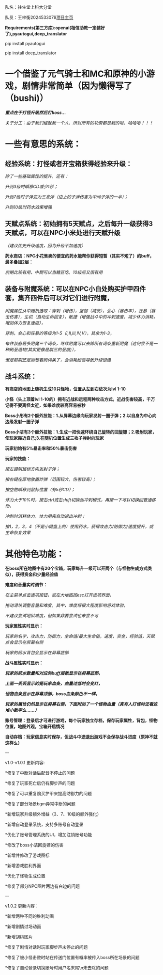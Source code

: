 队名：往生堂上科大分堂

队员：王梓衡2024533079[项目主页](https://github.com/wzh811/game/)

**Requirements(第三方库):openai(相信助教一定装好了),pyautogui,deep_translator**

pip install pyautogui

pip install deep_translator

# 一个借鉴了元气骑士和MC和原神的小游戏，剧情非常简单（因为懒得写了（bushi)）

***重点在于打怪升级然后打boss...***

*关于分工：由于我们组就我一个人，所以所有的功劳都是我的啦，哈哈哈！！！*

# 一些有意思的系统：

## 经验系统：打怪或者开宝箱获得经验来升级：

*除了一些基础属性的提升，还有：*

*升到3级时瞬移CD减少1秒；*

*升到7级时子弹变为三发弹（边上的子弹伤害为中间子弹的一半）；*

*升到10级时药水效果增强*

## 天赋点系统：初始拥有5天赋点，之后每升一级获得3天赋点，可以在NPC小米处进行天赋升级

*（建议优先升级速度，因为升级不加速度）*

**药水商店：NPC小花售卖的便宜的药水能帮你获得短暂（其实不短了）的buff，最多叠加2层：**

*前期比较有用，中期可以当糖豆吃，10级后又很有用*

## 装备与附魔系统：可以在NPC小白处购买护甲四件套，集齐四件后可以对它们进行附魔，

*附魔属性从中随机选取：穿刺（增伤），坚韧（减伤），会心（暴击率），狂暴（暴击伤害），生机（自动生命回复），敏捷（增强战斗中的冲刺速度，减少体力消耗，增加体力恢复速度），*

*穿刺，会心和狂暴的等级为1-5（I,II,III,IV,V），其余为1-3，*

*每件装备最多附魔三个词条，继续附魔可以去除所有词条重新附魔（这何尝不是一种刷圣遗物(其实更像是崩三的圣痕)），*

*但是前期还是别想着刷词条了，会消耗经验导致升级很慢*

## 战斗系统：

**有商店的地图上随机生成10只怪物，位置从左到右依次为lvl 1-10**

**小怪（头上顶着lvl 1-10的）拥有近战和远程两种攻击方式，近战伤害较高，千万记得不要离怪太近，如果难度较高容易被秒**

**Boss小彤有2个额外技能：1.从屏幕边缘向玩家发射一圈子弹；2.以自身为中心向边缘发射一圈子弹**

**Boss小洁有3个额外技能：1.生成一把快速环绕自己旋转的回旋镖；2.吸附玩家，使玩家靠近自己;3.在随机位置生成三枚子弹射向玩家**

**玩家初始有5%暴击率和50%暴击伤害**

**玩家的技能：**

*按左键朝鼠标方向发射子弹；*

*按右键在原地放置炸弹（范围较大，伤害较高）；*

*按空格瞬移到鼠标位置（有5秒CD）；*

*体力大于10%时，按左ctrl或左shift切换到冲刺模式，再按一下可以切换回普通移动，*

*冲刺时消耗体力，体力用完自动退出冲刺；*

*按1，2，3，4（不是小键盘上的）使用药水，获得攻击力/防御力/速度提升，或生命恢复效果*

# 其他特色功能：

**在boss所在地图中有20个宝箱，玩家每升一级可以开两个（与怪物生成方式类似），获得资金和少量经验值**

**难度和音量实时调节：**

*在主菜单点击选项按钮，或在大地图按esc打开选项界面，*

*拖动滑块调整音量和难度，其中，难度将很大程度影响游戏体验，*

*不建议尝试地狱难度，但如果非要尝试也未尝不可*

**玩家属性实时显示：**

*玩家的名字，攻击力，防御力，生命值/最大生命值，速度，资金，经验值，天赋点会显示在屏幕右侧*

*玩家的药水背包会显示在屏幕底部*

**战斗属性实时显示：**

***玩家的药水数量和对应的buff层数显示在屏幕底部，***

***上面一丢丢显示的是玩家血条，血量过低时会变红，***

***怪物血条显示在屏幕顶部，boss血条颜色不一样，***

***玩家的属性仍然显示在屏幕右侧，下面附加了一个怪物血量（真有人打怪时还看这堆小数字么……）***

**账号管理：登录后才可进行游戏，每个玩家独立存档，保存玩家属性，背包，怪物位置，地图外观，宝箱开启情况**

**自动存档：玩家信息实时保存，但战斗中途退出游戏不会保存战斗进度（原神不就这样么）**

--

v1.0-v1.0.1 更新内容:

*修复了中断对话后配音不停止的问题

*修复了玩家死亡后仍有脚步声的问题

*修复了可以重复购买护甲来提高防御力的问题

*修复了部分场景bgm异常中断的问题

*新增玩家升级额外增益（3、7、10级的额外强化）

*新增自动登录系统，支持多账号自动登录

*优化了账号管理系统的UI，增加注销账号功能

*修改了boss小洁回旋镖的伤害

*新增并修改了游戏图标

*新增游戏胜利界面

*优化了怪物生成位置

*修复了部分NPC图片两边有白边的问题

--

v1.0.2 更新内容：

*新增两种不同的胜利动画

*新增剧情过场动画

*新增胡桃图片

*修复了剧情对话时玩家脚步声未停止的问题

*修复了被小怪击败时站在传送门位置有概率被传入boss所在场景的问题

*修复了自动登录切换账号时用户名末尾\n未去除的问题
